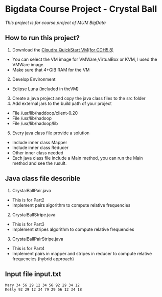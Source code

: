 # Bigdata Course Project - Crystal Ball
*This project is for course project of MUM BigData*
## How to run this project?
1. Download the [Cloudra QuickStart VM(for CDH5.8)](http://www.cloudera.com/downloads/quickstart_vms/5-8.html)
  * You can select the VM image for VMWare,VirtualBox or KVM, I used the VMWare image.
  * Make sure that 4+GiB RAM for the VM
2. Develop Environment
  * Eclipse Luna (included in theVM)
3. Create a java project and copy the java class files to the src folder
4. Add external jars to the build path of your project 
  * File /usr/lib/haddoop/client-0.20
  * File /usr/lib/hadoop
  * File /usr/lib/hadoop/lib
5. Every java class file provide a solution
  * Include inner class Mapper
  * Include inner class Reducer
  * Other inner class needed
  * Each java class file include a Main method, you can run the Main method and see the rusult.
  
## Java class file describle
1. CrystalBallPair.java
  * This is for Part2
  * Implement pairs algorithm to compute relative frequencies
2. CrystalBallStripe.java
  * This is for Part3
  * Implement stripes algorithm to compute relative frequencies
3. CrystalBallPairStripe.java
  * This is for Part4
  * Implement pairs in mapper and stripes in reducer to compute relative frequencies (hybrid approach)
## Input file input.txt 
  ```
  Mary 34 56 29 12 34 56 92 29 34 12
  Kelly 92 29 12 34 79 29 56 12 34 18
  ```
    
   
